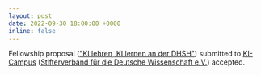 ```yaml
---
layout: post
date: 2022-09-30 18:00:00 +0000
inline: false
---
```


Fellowship proposal (["KI lehren, KI lernen an der DHSH"](https://ki-campus.org/fellowships)) submitted to [KI-Campus](https://ki-campus.org) ([Stifterverband für die Deutsche Wissenschaft e.V.](https://www.stifterverband.org)) accepted.  